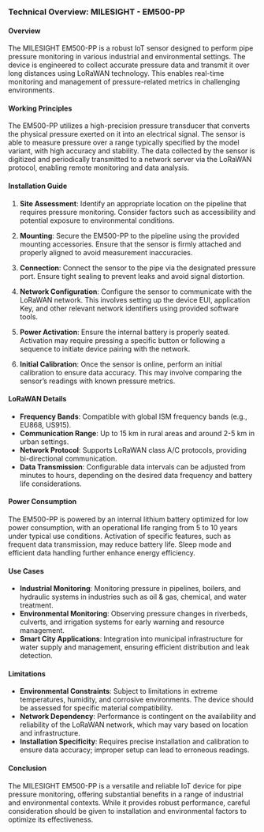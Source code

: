 ### Technical Overview: MILESIGHT - EM500-PP

#### Overview
The MILESIGHT EM500-PP is a robust IoT sensor designed to perform pipe pressure monitoring in various industrial and environmental settings. The device is engineered to collect accurate pressure data and transmit it over long distances using LoRaWAN technology. This enables real-time monitoring and management of pressure-related metrics in challenging environments.

#### Working Principles
The EM500-PP utilizes a high-precision pressure transducer that converts the physical pressure exerted on it into an electrical signal. The sensor is able to measure pressure over a range typically specified by the model variant, with high accuracy and stability. The data collected by the sensor is digitized and periodically transmitted to a network server via the LoRaWAN protocol, enabling remote monitoring and data analysis.

#### Installation Guide
1. **Site Assessment**: Identify an appropriate location on the pipeline that requires pressure monitoring. Consider factors such as accessibility and potential exposure to environmental conditions.
   
2. **Mounting**: Secure the EM500-PP to the pipeline using the provided mounting accessories. Ensure that the sensor is firmly attached and properly aligned to avoid measurement inaccuracies.

3. **Connection**: Connect the sensor to the pipe via the designated pressure port. Ensure tight sealing to prevent leaks and avoid signal distortion.

4. **Network Configuration**: Configure the sensor to communicate with the LoRaWAN network. This involves setting up the device EUI, application Key, and other relevant network identifiers using provided software tools.

5. **Power Activation**: Ensure the internal battery is properly seated. Activation may require pressing a specific button or following a sequence to initiate device pairing with the network.

6. **Initial Calibration**: Once the sensor is online, perform an initial calibration to ensure data accuracy. This may involve comparing the sensor’s readings with known pressure metrics.

#### LoRaWAN Details
- **Frequency Bands**: Compatible with global ISM frequency bands (e.g., EU868, US915).
- **Communication Range**: Up to 15 km in rural areas and around 2-5 km in urban settings.
- **Network Protocol**: Supports LoRaWAN class A/C protocols, providing bi-directional communication.
- **Data Transmission**: Configurable data intervals can be adjusted from minutes to hours, depending on the desired data frequency and battery life considerations.

#### Power Consumption
The EM500-PP is powered by an internal lithium battery optimized for low power consumption, with an operational life ranging from 5 to 10 years under typical use conditions. Activation of specific features, such as frequent data transmission, may reduce battery life. Sleep mode and efficient data handling further enhance energy efficiency.

#### Use Cases
- **Industrial Monitoring**: Monitoring pressure in pipelines, boilers, and hydraulic systems in industries such as oil & gas, chemical, and water treatment.
- **Environmental Monitoring**: Observing pressure changes in riverbeds, culverts, and irrigation systems for early warning and resource management.
- **Smart City Applications**: Integration into municipal infrastructure for water supply and management, ensuring efficient distribution and leak detection.

#### Limitations
- **Environmental Constraints**: Subject to limitations in extreme temperatures, humidity, and corrosive environments. The device should be assessed for specific material compatibility.
- **Network Dependency**: Performance is contingent on the availability and reliability of the LoRaWAN network, which may vary based on location and infrastructure.
- **Installation Specificity**: Requires precise installation and calibration to ensure data accuracy; improper setup can lead to erroneous readings.

#### Conclusion
The MILESIGHT EM500-PP is a versatile and reliable IoT device for pipe pressure monitoring, offering substantial benefits in a range of industrial and environmental contexts. While it provides robust performance, careful consideration should be given to installation and environmental factors to optimize its effectiveness.